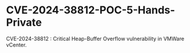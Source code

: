 # CVE-2024-38812-POC-5-Hands-Private
CVE-2024-38812 : Critical Heap-Buffer Overflow vulnerability in VMWare vCenter.
